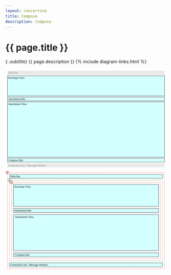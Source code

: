 ```yaml
---
layout: concertina
title: Compose
description: Compose
---
```


# {{ page.title }}

{:.subtitle}
{{ page.description }}
{% include diagram-links.html %}

![s-dlg-compose](images/s-dlg-compose.svg)
![l-dlg-compose](images/l-dlg-compose.svg)

